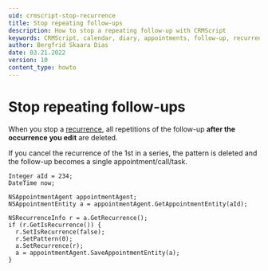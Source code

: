 ```yaml
---
uid: crmscript-stop-recurrence
title: Stop repeating follow-ups
description: How to stop a repeating follow-up with CRMScript
keywords: CRMScript, calendar, diary, appointments, follow-up, recurrence
author: Bergfrid Skaara Dias
date: 03.21.2022
version: 10
content_type: howto
---
```



# Stop repeating follow-ups

When you stop a [recurrence][1], all repetitions of the follow-up **after the occurrence you edit** are deleted.

If you cancel the recurrence of the 1st in a series, the pattern is deleted and the follow-up becomes a single appointment/call/task.

```crmscript
Integer aId = 234;
DateTime now;

NSAppointmentAgent appointmentAgent;
NSAppointmentEntity a = appointmentAgent.GetAppointmentEntity(aId);

NSRecurrenceInfo r = a.GetRecurrence();
if (r.GetIsRecurrence()) {
  r.SetIsRecurrence(false);
  r.SetPattern(0);
  a.SetRecurrence(r);
  a = appointmentAgent.SaveAppointmentEntity(a);
}
```

<!-- Referenced links -->
[1]: ../../../../diary/learn/recurrence/index.md
